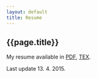 ```yaml
---
layout: default
title: Resume
---
```



## {{page.title}}

My resume available in [PDF](/resume.pdf), [TEX](/static/content/cv/cv2015b.tex).

Last update 13. 4. 2015.

